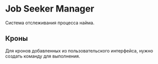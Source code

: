 # Job Seeker Manager

Система отслеживания процесса найма.

## Кроны

Для кронов добавленных из пользовательского интерфейса, нужно создать команду для выполнения.
